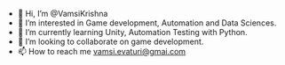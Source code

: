 - 👋 Hi, I’m @VamsiKrishna
- 👀 I’m interested in Game development, Automation and Data Sciences.
- 🌱 I’m currently learning Unity, Automation Testing with Python.
- 💞️ I’m looking to collaborate on game development.
- 📫 How to reach me vamsi.evaturi@gmai.com 

<!---
VamsiKrishna-dev/VamsiKrishna-dev is a ✨ special ✨ repository because its `README.md` (this file) appears on your GitHub profile.
You can click the Preview link to take a look at your changes.
--->
